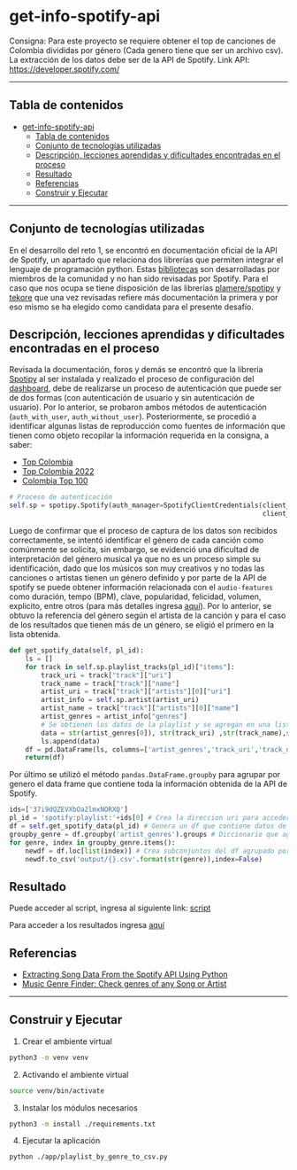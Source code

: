 # get-info-spotify-api

Consigna: Para este proyecto se requiere obtener el top de canciones de Colombia divididas por género (Cada genero tiene que ser un archivo csv). La extracción de los datos debe ser de la API de Spotify. Link API: https://developer.spotify.com/

---

## Tabla de contenidos

- [get-info-spotify-api](#get-info-spotify-api)
  - [Tabla de contenidos](#tabla-de-contenidos)
  - [Conjunto de tecnologías utilizadas](#conjunto-de-tecnologías-utilizadas)
  - [Descripción, lecciones aprendidas y dificultades encontradas en el proceso](#descripción-lecciones-aprendidas-y-dificultades-encontradas-en-el-proceso)
  - [Resultado](#resultado)
  - [Referencias](#referencias)
  - [Construir y Ejecutar](#construir-y-ejecutar)

---

## Conjunto de tecnologías utilizadas

En el desarrollo del reto 1, se encontró en documentación oficial de la API de Spotify, un apartado que relaciona dos librerías que permiten integrar el lenguaje de programación python. Estas [bibliotecas](https://developer.spotify.com/documentation/web-api/libraries/) son desarrolladas por miembros de la comunidad y no han sido revisadas por Spotify. Para el caso que nos ocupa se tiene disposición de las librerías [plamere/spotipy](https://spotipy.readthedocs.io/en/master/) y [tekore](https://pypi.org/project/tekore/) que una vez revisadas refiere más documentación la primera y por eso mismo se ha elegido como candidata para el presente desafío.

## Descripción, lecciones aprendidas y dificultades encontradas en el proceso

Revisada la documentación, foros y demás se encontró que la librería [Spotipy](https://github.com/plamere/spotipy) al ser instalada y realizado el proceso de configuración del [dashboard](https://developer.spotify.com/dashboard), debe de realizarse un proceso de autenticación que puede ser de dos formas (con autenticación de usuario y sin autenticación de usuario). Por lo anterior, se probaron ambos métodos de autenticación (`auth_with_user`, `auth_without_user`). Posteriormente, se procedió a identificar algunas listas de reproducción como fuentes de información que tienen como objeto recopilar la información requerida en la consigna, a saber: 

- [Top Colombia](https://open.spotify.com/playlist/37i9dQZEVXbOa2lmxNORXQ)
- [Top Colombia 2022](https://open.spotify.com/playlist/3lnMwmYF979bEedMa6WK38)
- [Colombia Top 100](https://open.spotify.com/playlist/6h6uzoRBXnkjeoEjwiX27R)

```python
# Proceso de autenticación
self.sp = spotipy.Spotify(auth_manager=SpotifyClientCredentials(client_id=self.client_id,
                                                                client_secret=self.client_secret))
```

Luego de confirmar que el proceso de captura de los datos son recibidos correctamente, se intentó identificar el género de cada canción como comúnmente se solicita, sin embargo, se evidenció una dificultad de interpretación del género musical ya que no es un proceso simple su identificación, dado que los músicos son muy creativos y no todas las canciones o artistas tienen un género definido y por parte de la API de spotify se puede obtener información relacionada con el `audio-features` como duración, tempo (BPM), clave, popularidad, felicidad, volumen, explicito, entre otros (para más detalles ingresa [aquí](https://developer.spotify.com/console/tracks/)). Por lo anterior, se obtuvo la referencia del género según el artista de la canción y para el caso de los resultados que tienen más de un género, se eligió el primero en la lista obtenida.

```python
def get_spotify_data(self, pl_id):
    ls = []
    for track in self.sp.playlist_tracks(pl_id)["items"]:
        track_uri = track["track"]["uri"]
        track_name = track["track"]["name"]
        artist_uri = track["track"]["artists"][0]["uri"]
        artist_info = self.sp.artist(artist_uri)
        artist_name = track["track"]["artists"][0]["name"]
        artist_genres = artist_info["genres"]
        # Se obtienen los datos de la playlist y se agregan en una lista
        data = str(artist_genres[0]), str(track_uri) ,str(track_name),str(artist_name)
        ls.append(data)
    df = pd.DataFrame(ls, columns=['artist_genres','track_uri','track_name','artist_name'])
    return(df)
```

Por último se utilizó el método `pandas.DataFrame.groupby` para agrupar por genero el data frame que contiene toda la información obtenida de la API de Spotify.

```python
ids=['37i9dQZEVXbOa2lmxNORXQ']
pl_id = 'spotify:playlist:'+ids[0] # Crea la direccion uri para acceder a la playlist
df = self.get_spotify_data(pl_id) # Genera un df que contiene datos de la playlist
groupby_genre = df.groupby('artist_genres').groups # Diccionario que agrupa los indices del df por genero
for genre, index in groupby_genre.items():
    newdf = df.loc[list(index)] # Crea subconjuntos del df agrupado por cada genero
    newdf.to_csv('output/{}.csv'.format(str(genre)),index=False)
```

## Resultado

Puede acceder al script, ingresa al siguiente link: [script](app/playlist_by_genre_to_csv.py)

Para acceder a los resultados ingresa [aquí](app/output/)

## Referencias

- [Extracting Song Data From the Spotify API Using Python](https://towardsdatascience.com/extracting-song-data-from-the-spotify-api-using-python-b1e79388d50)
- [Music Genre Finder: Check genres of any Song or Artist](https://www.chosic.com/music-genre-finder/)

---

## Construir y Ejecutar

1. Crear el ambiente virtual

```Bash
python3 -m venv venv
```

2. Activando el ambiente virtual

```Bash
source venv/bin/activate
```

3. Instalar los módulos necesarios

```Bash
python3 -m install ./requirements.txt
```

4. Ejecutar la aplicación

```Bash
python ./app/playlist_by_genre_to_csv.py
```
